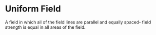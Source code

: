 # Uniform Field
A field in which all of the field lines are parallel and equally spaced- field strength is equal in all areas of the field.